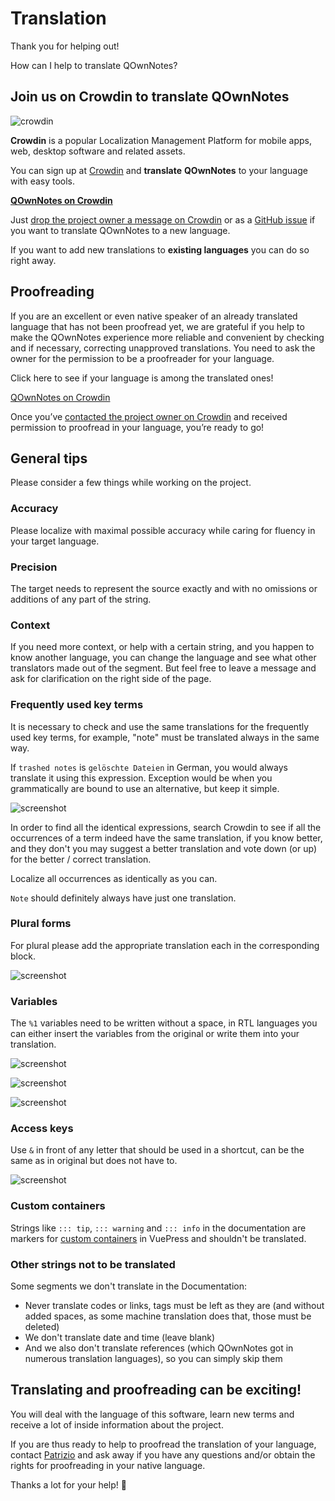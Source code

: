# Translation

Thank you for helping out!

How can I help to translate QOwnNotes?

## Join us on Crowdin to translate QOwnNotes

![crowdin](/img/crowdin.png)

**Crowdin** is a popular Localization Management Platform for mobile apps, web,
desktop software and related assets.

You can sign up at [Crowdin](https://crowdin.com/project/qownnotes/invite) and
**translate** **QOwnNotes** to your language with easy tools.

**[QOwnNotes on Crowdin](https://crowdin.com/project/qownnotes/invite)**

Just [drop the project owner a message on Crowdin](https://crowdin.com/profile/pbek)
or as a [GitHub issue](https://github.com/pbek/QOwnNotes/issues) if you want to
translate QOwnNotes to a new language.

If you want to add new translations to **existing languages** you can do so right away.

## Proofreading

If you are an excellent or even native speaker of an already translated language
that has not been proofread yet, we are grateful if you help to make the QOwnNotes
experience more reliable and convenient by checking and if necessary, correcting
unapproved translations. You need to ask the owner for the permission to be a
proofreader for your language.

Click here to see if your language is among the translated ones! 

[QOwnNotes on Crowdin](https://translate.qownnotes.org/)

Once you’ve [contacted the project owner on Crowdin](https://crowdin.com/profile/pbek)
and received permission to proofread in your language, you’re ready to go!

## General tips

Please consider a few things while working on the project.

### Accuracy

Please localize with maximal possible accuracy while caring for fluency in your target language.

### Precision

The target needs to represent the source exactly and with no omissions or additions of any part of the string.

### Context

If you need more context, or help with a certain string, and you happen to know another language,
you can change the language and see what other translators made out of the segment.
But feel free to leave a message and ask for clarification on the right side of the page. 

### Frequently used key terms

It is necessary to check and use the same translations for the frequently used key terms,
for example, "note" must be translated always in the same way. 

If `trashed notes` is `gelöschte Dateien` in German, you would always translate it using this expression.
Exception would be when you grammatically are bound to use an alternative, but keep it simple.

![screenshot](/img/crowdin/screenshot-7.png)

In order to find all the identical expressions, search Crowdin to see if all the occurrences
of a term indeed have the same translation, if you know better, and they don't you may
suggest a better translation and vote down (or up) for the better / correct translation.

Localize all occurrences as identically as you can.

`Note` should definitely always have just one translation.

### Plural forms

For plural please add the appropriate translation each in the corresponding block.

![screenshot](/img/crowdin/screenshot-4.png)

### Variables

The `%1` variables need to be written without a space, in RTL languages you can either
insert the variables from the original or write them into your translation.

![screenshot](/img/crowdin/screenshot-1.png)

![screenshot](/img/crowdin/screenshot-5.png)

![screenshot](/img/crowdin/screenshot-3.png)

### Access keys

Use `&` in front of any letter that should be used in a shortcut, can be the same
as in original but does not have to.

![screenshot](/img/crowdin/screenshot-4.png)

### Custom containers

Strings like `::: tip`, `::: warning` and `::: info` in the documentation are markers for
[custom containers](https://vuepress.vuejs.org/guide/markdown.html#custom-containers) in VuePress
and shouldn't be translated.
   
### Other strings not to be translated

Some segments we don't translate in the Documentation:

- Never translate codes or links, tags must be left as they are
  (and without added spaces, as some machine translation does that, those must be deleted)
- We don't translate date and time (leave blank)
- And we also don't translate references (which QOwnNotes got in numerous
  translation languages), so you can simply skip them

## Translating and proofreading can be exciting!

You will deal with the language of this software, learn new terms and receive
a lot of inside information about the project.

If you are thus ready to help to proofread the translation of your language, contact
[Patrizio](https://crowdin.com/profile/pbek) and ask away if you have any questions and/or obtain the rights for proofreading in your native language.

Thanks a lot for your help! 🙂

